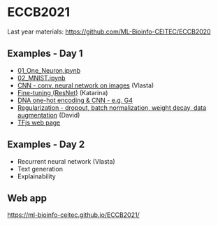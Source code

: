 # ECCB2021

Last year materials: https://github.com/ML-Bioinfo-CEITEC/ECCB2020

## Examples - Day 1

  * [01_One_Neuron.ipynb](https://colab.research.google.com/github/ML-Bioinfo-CEITEC/ECCB2021/blob/main/notebooks/01_One_Neuron.ipynb)
  * [02_MNIST.ipynb](https://colab.research.google.com/github/ML-Bioinfo-CEITEC/ECCB2021/blob/main/notebooks/02_MNIST.ipynb)
  * [CNN - conv. neural network on images](https://colab.research.google.com/github/ML-Bioinfo-CEITEC/ECCB2021/blob/main/notebooks/03_CNN_Demo.ipynb)  (Vlasta) 
  * [Fine-tuning (ResNet)](https://colab.research.google.com/github/ML-Bioinfo-CEITEC/ECCB2021/blob/main/notebooks/04_Transfer_Learning.ipynb) (Katarina)
  * [DNA one-hot encoding & CNN - e.g. G4](https://colab.research.google.com/github/ML-Bioinfo-CEITEC/ECCB2021/blob/main/notebooks/05_One_Hot_Demo.ipynb)
  * [Regularization - dropout, batch normalization, weight decay, data augmentation](https://github.com/ML-Bioinfo-CEITEC/ECCB2021/blob/main/notebooks/06_Regularization_Demo.ipynb)  (David)
  * [TFjs web page](https://ml-bioinfo-ceitec.github.io/ECCB2021/)

## Examples - Day 2

  * Recurrent neural network (Vlasta)
  * Text generation
  * Explainability

## Web app

https://ml-bioinfo-ceitec.github.io/ECCB2021/
